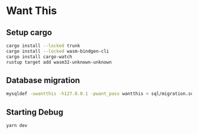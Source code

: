 # Want This

## Setup cargo

```bash
cargo install --locked trunk
cargo install --locked wasm-bindgen-cli
cargo install cargo-watch
rustup target add wasm32-unknown-unknown
```

## Database migration

```bash
mysqldef -uwantthis -h127.0.0.1 -pwant_pass wantthis < sql/migration.sql
```

## Starting Debug

```bash
yarn dev
```
